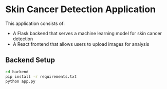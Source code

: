 # Skin Cancer Detection Application

This application consists of:
- A Flask backend that serves a machine learning model for skin cancer detection
- A React frontend that allows users to upload images for analysis

## Backend Setup

```bash
cd backend
pip install -r requirements.txt
python app.py